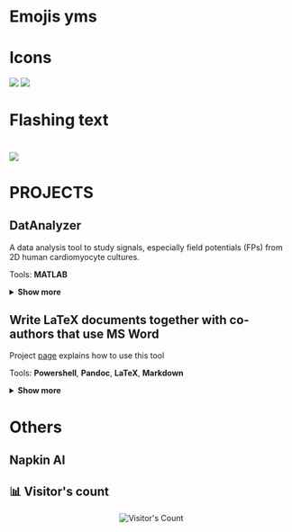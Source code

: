 <!-- # A-J Mäki, PhD & Life-Long Reseacher -->
<!-- ## 🛠️ Main Research Topics, Areas, and Tools -->

# Emojis yms
<!-- # 👋 Welcome! I'm **A-J Mäki** -->
# Icons
<!-- https://github.com/tandpfun/skill-icons#readme -->
<p align="left">
  <img src="https://skillicons.dev/icons?i=azure,postgres" />
  <img src="https://skillicons.dev/icons?i=python,powershell,bash" />
  <!-- <img src="https://skillicons.dev/icons?i=azure, adf,databricks,postgres" />
  <img src="https://skillicons.dev/icons?i=python,sql,spark,powershell,bash" /> -->
</p>

# Flashing text
<h1 align="left">
    <img src="https://readme-typing-svg.herokuapp.com/?font=Inter&size=48&center=false&vCenter=true&width=500&height=70&color=4493F8&duration=4000&lines=Moro!+Hello!+👋;I'm+A-J+Mäki,+PhD;Data+Engineer;Former+Postdoc;Life-Long+Researcher;" />
</h1>


# PROJECTS
## DatAnalyzer
A data analysis tool to study signals, especially field potentials (FPs) from 2D human cardiomyocyte cultures. 

Tools: **MATLAB**

<details>
  <summary><strong>Show more</strong></summary>
  <p>
    Developed a method and tool (<em>DatAnalyzer</em>) to analyze field potential (FP) signals from 2D human induced pluripotent stem cell-derived cardiomyocyte (hiPSC-CM) cultures. Codes and a scientific paper freely available in[DatAnalyzer home page](https://github.com/AnaHill/DatAnalyzer) and publication _Opinion: The correct way to analyze FP signals_ in [Zenodo](https://doi.org/10.5281/zenodo.10205591 "Opinion: The correct way to analyze FP signals")
  </p>
  <p>
    I summarized how FP signals have been analyzed in various—sometimes even contradictory—ways in the literature and proposed my own method that could be considered.
  </p>
  <p>
    <img src="/pics/projects/DatAnalyzer.png" alt="DatAnalyzer in action" style="max-width: 100%; height: auto;">
  </p>
</details>


## Write LaTeX documents together with co-authors that use MS Word
Project [page](https://github.com/AnaHill/Write-LaTeX-documents-using-Word) explains how to use this tool

Tools: **Powershell**, **Pandoc**, **LaTeX**, **Markdown**

<details>
  <summary><strong>Show more</strong></summary>
  <p>
    Do you want to use LaTeX for your (scientific) paper but struggle because your co-authors, such as your supervisor, prefer Word? This tool is for you!
  </p>
  <p>
    Minimize the hassle of exporting files in different formats and copy-pasting text between LaTeX and Word, while still being able to write LaTeX documents and publish high-quality papers.
  </p>
  <p>
    For example, this paper, freely available 
    <a href="https://ieeexplore.ieee.org/document/10242335" target="_blank">here</a>, 
    was written using this tool:
  </p>
  <blockquote>
    <strong>A.-J. Mäki, J. T. Koivumäki, J. Hyttinen, and P. Kallio</strong><br>
    "Simulation-Based Study of Control Strategies for Beating of Human Cardiomyocyte Cultures,"<br>
    <em>IEEE Transactions on Automation Science and Engineering</em>,<br>
    DOI: <a href="https://doi.org/10.1109/TASE.2023.3309668" target="_blank">10.1109/TASE.2023.3309668</a>.
  </blockquote>
  <p>
    <img src="/pics/projects/write_latex_documents_with_Word.png" alt="How to write LaTeX documents using Word" style="max-width: 100%; height: auto;">
  </p>
</details>



# Others
## Napkin AI
<!--  
Using Napkin with something like these, created new profile pic
A-J Mäki is combosed of
- Personality
  - team player
  - curiosity
  - continuous learning
  - mentoring & tutoring
- Researcher
  - microfluidics
  - control engineering
  - data analysis
  - MATLAB & Simulink
  - FEM & COMSOL
- Data Consultant
  - Azure
  - ETL
  - Python
  - Databricks
  - PostgreSQL
  - DataOps
-->


## 📊 **Visitor's count**
<div align="center">   
  <img src="https://profile-counter.glitch.me/AnaHill/count.svg" alt="Visitor's Count" />
</div>